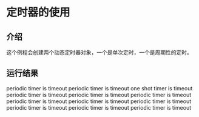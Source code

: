 # 定时器的使用 #

## 介绍 ##

这个例程会创建两个动态定时器对象，一个是单次定时，一个是周期性的定时。

## 运行结果 ##

periodic timer is timeout
periodic timer is timeout
one shot timer is timeout
periodic timer is timeout
periodic timer is timeout
periodic timer is timeout
periodic timer is timeout
periodic timer is timeout
periodic timer is timeout
periodic timer is timeout
periodic timer is timeout
periodic timer is timeout
